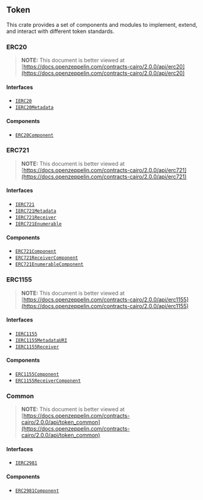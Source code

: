 ## Token

This crate provides a set of components and modules to implement, extend, and interact with different token
standards.

### ERC20

> **NOTE:** This document is better viewed at [https://docs.openzeppelin.com/contracts-cairo/2.0.0/api/erc20](https://docs.openzeppelin.com/contracts-cairo/2.0.0/api/erc20)

#### Interfaces

- [`IERC20`](https://docs.openzeppelin.com/contracts-cairo/2.0.0/api/erc20#IERC20)
- [`IERC20Metadata`](https://docs.openzeppelin.com/contracts-cairo/2.0.0/api/erc20#IERC20Metadata)

#### Components

- [`ERC20Component`](https://docs.openzeppelin.com/contracts-cairo/2.0.0/api/erc20#ERC20Component)

### ERC721

> **NOTE:** This document is better viewed at [https://docs.openzeppelin.com/contracts-cairo/2.0.0/api/erc721](https://docs.openzeppelin.com/contracts-cairo/2.0.0/api/erc721)

#### Interfaces

- [`IERC721`](https://docs.openzeppelin.com/contracts-cairo/2.0.0/api/erc721#IERC721)
- [`IERC721Metadata`](https://docs.openzeppelin.com/contracts-cairo/2.0.0/api/erc721#IERC721Metadata)
- [`IERC721Receiver`](https://docs.openzeppelin.com/contracts-cairo/2.0.0/api/erc721#IERC721Receiver)
- [`IERC721Enumerable`](https://docs.openzeppelin.com/contracts-cairo/2.0.0/api/erc721#IERC721Enumerable)

#### Components

- [`ERC721Component`](https://docs.openzeppelin.com/contracts-cairo/2.0.0/api/erc721#ERC721Component)
- [`ERC721ReceiverComponent`](https://docs.openzeppelin.com/contracts-cairo/2.0.0/api/erc721#ERC721ReceiverComponent)
- [`ERC721EnumerableComponent`](https://docs.openzeppelin.com/contracts-cairo/2.0.0/api/erc721#ERC721EnumerableComponent)

### ERC1155

> **NOTE:** This document is better viewed at [https://docs.openzeppelin.com/contracts-cairo/2.0.0/api/erc1155](https://docs.openzeppelin.com/contracts-cairo/2.0.0/api/erc1155)

#### Interfaces

- [`IERC1155`](https://docs.openzeppelin.com/contracts-cairo/2.0.0/api/erc1155#IERC1155)
- [`IERC1155MetadataURI`](https://docs.openzeppelin.com/contracts-cairo/2.0.0/api/erc1155#IERC1155MetadataURI)
- [`IERC1155Receiver`](https://docs.openzeppelin.com/contracts-cairo/2.0.0/api/erc1155#IERC1155Receiver)

#### Components

- [`ERC1155Component`](https://docs.openzeppelin.com/contracts-cairo/2.0.0/api/erc1155#ERC1155Component)
- [`ERC1155ReceiverComponent`](https://docs.openzeppelin.com/contracts-cairo/2.0.0/api/erc1155#ERC1155ReceiverComponent)

### Common

> **NOTE:** This document is better viewed at [https://docs.openzeppelin.com/contracts-cairo/2.0.0/api/token_common](https://docs.openzeppelin.com/contracts-cairo/2.0.0/api/token_common)

#### Interfaces

- [`IERC2981`](https://docs.openzeppelin.com/contracts-cairo/2.0.0/api/token_common#IERC2981)

#### Components

- [`ERC2981Component`](https://docs.openzeppelin.com/contracts-cairo/2.0.0/api/token_common#ERC2981Component)
